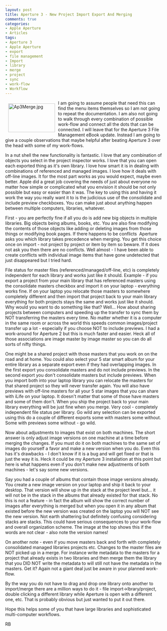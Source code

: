 ```yaml
---
layout: post
title: Aperture 3 - New Project Import Export And Merging
comments: true
categories:
- Apple Aperture
- Articles
tags:
- Aperture 3
- Apple Aperture
- export
- file management
- Import
- library
- merge
- project
- sync
- work-flow
- Workflow
---
```

<a rel="lightbox" href="/wp-content/uploads/2010/02/Ap3Merge.jpg"><img title="Ap3Merge.jpg" src="/wp-content/uploads/2010/02/.thumbs/.Ap3Merge.jpg" border="0" alt="Ap3Merge.jpg" hspace="10" vspace="10" width="150" height="92" align="left" /></a>I am going to assume people that need this can find the menu items themselves so I am not going to repeat the documentation. I am also not going to walk through every combination of possible work-flow and connect all the dots that can be connected. I will leave that for the Aperture 3 File Management eBook update. Instead I am going to give a couple observations that maybe helpful after beating Aperture 3 over the head with some of my work-flows.

In a nut shell the new functionality is fantastic. I love that any combination of objects you select in the project inspector works. I love that you can open each exported thing as it's own library. I love how smart it is in dealing with combinations of referenced and managed images. I love how it deals with off-line images. It for the most part works as you would expect, maybe even better. Apple did a great job covering the needs of just about everyone no matter how simple or complicated what you envision it should be not only possible but easy or easier than it was. The key to using this and having it work the way you really want it to is the judicious use of the consolidate and include preview checkboxes. You can make just about anything happen between multiple computers, libraries, whatever.

First - you are perfectly fine if all you do is add new big objects in multiple libraries. Big objects being albums, books, etc. You are also fine modifying the contents of those objects like adding or deleting images from those things or modifying book pages. If there happens to be conflicts  Aperture asks you which library takes precedence when merging. You get this choice once on import - not project by project or item by item so beware. If it does not ask you then there are no conflicts. Well almost - I have been able to create conflicts with individual image items that have gone undetected that just disappeared but I tried hard.

File status for master files (referenced/managed/off-line, etc) is completely independent for each library and works just like it should. Example - if you export a project from your main library that has referenced masters using the consolidate masters checkbox and import it on your laptop - everything works fine. If on your laptop you relocate those masters to somewhere completely different and then import that project back to your main library everything for both projects stays the same and works just like it should. Why would you want to do something like that? Well... How about sharing projects between computers and speeding up the transfer to sync them by NOT transferring the masters every time. No matter whether it is a computer in the same room or across the world this speeds common images/project transfer up a lot - especially if you choose NOT to include previews. I had a work-around for Aperture 2 but this is much faster and easier. Heck all of those associations are image master by image master so you can do all sorts of nifty things.

One might be a shared project with those masters that you work on on the road and at home. You could also select your 5 star smart album for your entire library as a separate export even if they had overlapping images. In the first export you consolidate masters and do not include previews. In the second export you don't consolidate masters but include previews. When you import both into your laptop library you can relocate the masters for that shared project so they will never transfer again. You will also have previews with off-line masters for all your 5 star images that you can share with iLife on your laptop. It doesn't matter that some of those have masters and some of them don't. When you ship the project back to your main library everything will be just fine when you merge. Very cool - completely independent file status per library. Go wild any selection can be exported using this do a couple of different exports some with masters some without. Some with previews some without - go wild.

Now about adjustments to images that exist on both machines. The short answer is only adjust image versions on one machine at a time before merging the changes. If you must do it on both machines to the same set of images do yourself a favor and make a new version when you do. Even this has it's drawbacks - I don't know if it is a bug and will get fixed or that is just the way it is. Heck it could be my Aperture 3 installation at this point but here is what happens even if you don't make new adjustments of both machines - let's say some new versions.

Say you had a couple of albums that contain those image versions already. You create a new image version on your laptop and ship it back to your desktop. That version will show up in the stack at the project level but... it will not be in the stack in the albums that already existed for that stack. No this is not a feature - in fact the album will show the correct number of images after everything is merged but when you open it in any album that existed before the new version was created on the laptop you will NOT see the new version. Not earth shattering but definitely confusing considering stacks are stacks. This could have serious consequences to your work-flow and overall organization scheme. The image at the top shows this if the words are not clear - also note the version names!

On another note - even if you move masters back and forth with completely consolidated managed libraries projects etc. Changes to the master files are NOT picked up in a merge. For instance write metadata to the masters for a project that already exists in two libraries and then merge them the library that you DID NOT write the metadata to will still not have the metadata in the masters. Get it? Again not a giant deal just be aware in your planned work-flow.

By the way you do not have to drag and drop one library onto another to import/merge there are a million ways to do it - file import-&gt;lbrary/project, double clicking a different library while Aperture is open with a different one, etc. That is probably obvious but just wanted to put it out there.

Hope this helps some of you that have large libraries and sophisticated multi-computer workflows.

RB